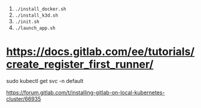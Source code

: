 1) ```./install_docker.sh```
2) ```./install_k3d.sh```
3) ```./init.sh```
4) ```./launch_app.sh```

# https://docs.gitlab.com/ee/tutorials/create_register_first_runner/

sudo kubectl get svc -n default

https://forum.gitlab.com/t/installing-gitlab-on-local-kubernetes-cluster/66935